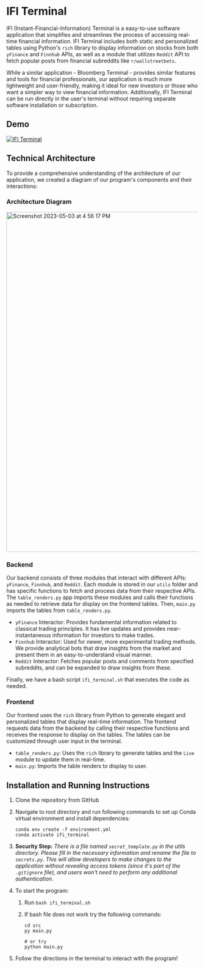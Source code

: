 # IFI Terminal

IFI (Instant-Financial-Information) Terminal is a easy-to-use software application that simplifies and streamlines the process of accessing real-time financial information. IFI Terminal includes both static and personalized tables using Python's `rich` library to display information on stocks from both `yFinance` and `Finnhub` APIs, as well as a module that utilizes `Reddit` API to fetch popular posts from financial subreddits like `r/wallstreetbets`.

While a similar application - Bloomberg Terminal - provides similar features and tools for financial professionals, our application is much more lightweight and user-friendly, making it ideal for new investors or those who want a simpler way to view financial information. Additionally, IFI Terminal can be run directly in the user's terminal without requiring separate software installation or subscription.

## Demo

[![IFI Terminal](https://user-images.githubusercontent.com/90290549/236655150-322af4b7-b1e3-4fb0-afdf-95629e3d1302.png)](https://drive.google.com/file/d/1jaHfjvsNJg4x4zcLPFz05_uAKi_7Y6Ny/view)

## Technical Architecture

To provide a comprehensive understanding of the architecture of our application, we created a diagram of our program's components and their interactions:

### Architecture Diagram

<img width="889" alt="Screenshot 2023-05-03 at 4 56 17 PM" src="https://user-images.githubusercontent.com/90290549/236059501-a16a5165-55a7-4775-82e8-fc78b1f08a9b.png">

### Backend

Our backend consists of three modules that interact with different APIs: `yFinance`, `Finnhub`, and `Reddit`. Each module is stored in our `utils` folder and has specific functions to fetch and process data from their respective APIs. The `table_renders.py` app imports these modules and calls their functions as needed to retrieve data for display on the frontend tables. Then, `main.py` imports the tables from `table_renders.py`.

- `yFinance` Interactor: Provides fundamental information related to classical trading principles. It has live updates and provides near-instantaneous information for investors to make trades.
- `Finnhub` Interactor: Used for newer, more experimental trading methods. We provide analytical bots that draw insights from the market and present them in an easy-to-understand visual manner.
- `Reddit` Interactor: Fetches popular posts and comments from specified subreddits, and can be expanded to draw insights from these.

Finally, we have a bash script `ifi_terminal.sh` that executes the code as needed.

### Frontend

Our frontend uses the `rich` library from Python to generate elegant and personalized tables that display real-time information. The frontend requests data from the backend by calling their respective functions and receives the response to display on the tables. The tables can be customized through user input in the terminal.

- `table_renders.py`: Uses the `rich` library to generate tables and the `Live` module to update them in real-time.
- `main.py`: Imports the table renders to display to user.

## Installation and Running Instructions

1. Clone the repository from GitHub
2. Navigate to root directory and run following commands to set up Conda virtual environment and install dependencies:
   ```
   conda env create -f environment.yml
   conda activate ifi_terminal
   ```
3. **Security Step:** _There is a file named `secret_template.py` in the utils directory. Please fill in the necessary information and rename the file to `secrets.py`. This will allow developers to make changes to the application without revealing access tokens (since it's part of the `.gitignore` file), and users won't need to perform any additional authentication._
4. To start the program:

   1. Run `bash ifi_terminal.sh`
   2. If bash file does not work try the following commands:

      ```
      cd src
      py main.py

      # or try
      python main.py
      ```

5. Follow the directions in the terminal to interact with the program!
